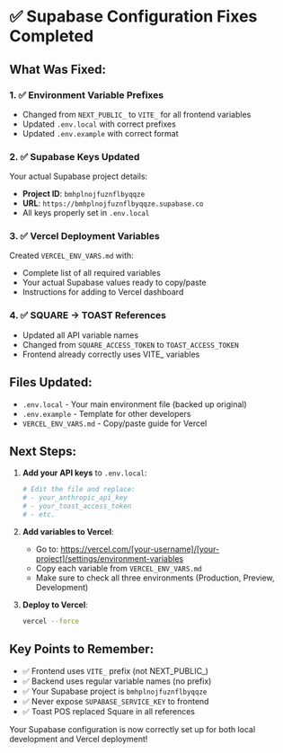 # ✅ Supabase Configuration Fixes Completed

## What Was Fixed:

### 1. ✅ Environment Variable Prefixes
- Changed from `NEXT_PUBLIC_` to `VITE_` for all frontend variables
- Updated `.env.local` with correct prefixes
- Updated `.env.example` with correct format

### 2. ✅ Supabase Keys Updated
Your actual Supabase project details:
- **Project ID**: `bmhplnojfuznflbyqqze`
- **URL**: `https://bmhplnojfuznflbyqqze.supabase.co`
- All keys properly set in `.env.local`

### 3. ✅ Vercel Deployment Variables
Created `VERCEL_ENV_VARS.md` with:
- Complete list of all required variables
- Your actual Supabase values ready to copy/paste
- Instructions for adding to Vercel dashboard

### 4. ✅ SQUARE → TOAST References
- Updated all API variable names
- Changed from `SQUARE_ACCESS_TOKEN` to `TOAST_ACCESS_TOKEN`
- Frontend already correctly uses VITE_ variables

## Files Updated:
- `.env.local` - Your main environment file (backed up original)
- `.env.example` - Template for other developers
- `VERCEL_ENV_VARS.md` - Copy/paste guide for Vercel

## Next Steps:

1. **Add your API keys** to `.env.local`:
   ```bash
   # Edit the file and replace:
   # - your_anthropic_api_key
   # - your_toast_access_token
   # - etc.
   ```

2. **Add variables to Vercel**:
   - Go to: https://vercel.com/[your-username]/[your-project]/settings/environment-variables
   - Copy each variable from `VERCEL_ENV_VARS.md`
   - Make sure to check all three environments (Production, Preview, Development)

3. **Deploy to Vercel**:
   ```bash
   vercel --force
   ```

## Key Points to Remember:

- ✅ Frontend uses `VITE_` prefix (not NEXT_PUBLIC_)
- ✅ Backend uses regular variable names (no prefix)
- ✅ Your Supabase project is `bmhplnojfuznflbyqqze`
- ✅ Never expose `SUPABASE_SERVICE_KEY` to frontend
- ✅ Toast POS replaced Square in all references

Your Supabase configuration is now correctly set up for both local development and Vercel deployment!
